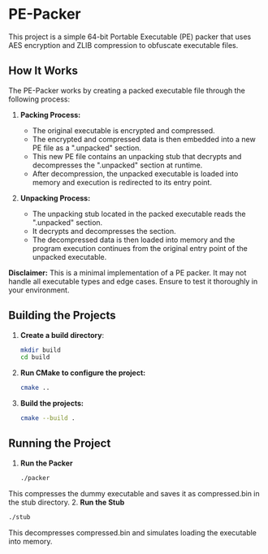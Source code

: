 # PE-Packer

This project is a simple 64-bit Portable Executable (PE) packer that uses AES encryption and ZLIB compression to obfuscate executable files.

## How It Works

The PE-Packer works by creating a packed executable file through the following process:

1. **Packing Process:**
   - The original executable is encrypted and compressed.
   - The encrypted and compressed data is then embedded into a new PE file as a ".unpacked" section.
   - This new PE file contains an unpacking stub that decrypts and decompresses the ".unpacked" section at runtime.
   - After decompression, the unpacked executable is loaded into memory and execution is redirected to its entry point.

2. **Unpacking Process:**
   - The unpacking stub located in the packed executable reads the ".unpacked" section.
   - It decrypts and decompresses the section.
   - The decompressed data is then loaded into memory and the program execution continues from the original entry point of the unpacked executable.

**Disclaimer:** This is a minimal implementation of a PE packer. It may not handle all executable types and edge cases. Ensure to test it thoroughly in your environment.

## Building the Projects

1. **Create a build directory**:

   ```bash
   mkdir build
   cd build
   ```
   
2. **Run CMake to configure the project:**
   ```bash
   cmake ..
3. **Build the projects:**
   ```bash
   cmake --build .
   ```
## Running the Project

1. **Run the Packer**
   ```bash
   ./packer
   ```
This compresses the dummy executable and saves it as compressed.bin in the stub directory. 
2. **Run the Stub**
   ```bash
   ./stub
  ```
This decompresses compressed.bin and simulates loading the executable into memory.



